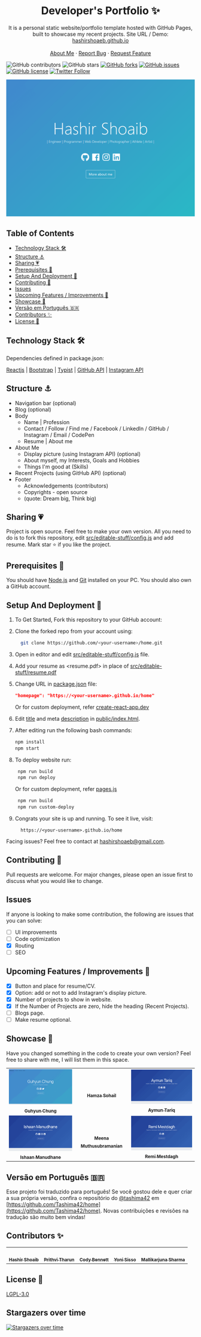 <!-- PROJECT LOGO -->
<br />
<p align="center">
  <h1 align="center">Developer's Portfolio ✨</h1>

  <p align="center">
    It is a personal static website/portfolio template hosted with GitHub Pages, built to showcase my recent projects. Site URL / Demo: 
    <a href="https://hashirshoaeb.github.io">hashirshoaeb.github.io</a>
    <br />
    <br />
    <a href="https://hashirshoaeb.com">About Me</a>
    ·
    <a href="https://github.com/hashirshoaeb/home/issues">Report Bug</a>
    ·
    <a href="https://github.com/hashirshoaeb/home/issues">Request Feature</a>
  </p>
</p>

![GitHub contributors](https://img.shields.io/github/contributors/hashirshoaeb/home?color=ffcc66&style=for-the-badge)
![GitHub stars](https://img.shields.io/github/stars/hashirshoaeb/home?color=ffcc66&style=for-the-badge)
[![GitHub forks](https://img.shields.io/github/forks/hashirshoaeb/home?style=for-the-badge)](https://github.com/hashirshoaeb/star_book/network)
[![GitHub issues](https://img.shields.io/github/issues/hashirshoaeb/home?color=ffcc66&style=for-the-badge)](https://github.com/hashirshoaeb/star_book/issues)
[![GitHub license](https://img.shields.io/github/license/hashirshoaeb/home?style=for-the-badge)](https://github.com/hashirshoaeb/home/blob/master/LICENSE)
[![Twitter Follow](https://img.shields.io/twitter/follow/hashirshoaeb?color=ffcc66&logo=twitter&logoColor=ffffff&style=for-the-badge)](https://twitter.com/hashirshoaeb)

[![Site preview](/public/social-image.png)](https://hashirshoaeb.github.io/)

## Table of Contents

- [Technology Stack 🛠️](#technology-stack-)
- [Structure ⚓](#structure-)
- [Sharing 💗](#sharing-)
- [Prerequisites 🍪](#prerequisites-)
- [Setup And Deployment 🔧](#setup-and-deployment-)
- [Contributing 🙌](#contributing-)
- [Issues](#issues)
- [Upcoming Features / Improvements 🔗](#upcoming-features-/-improvements-)
- [Showcase 🚀](#showcase-)
- [Versão em Português :brazil:](#versao-em-portugues-)
- [Contributors ✨](#contributors-)
- [License 📄](#license-)

## Technology Stack 🛠️

Dependencies defined in package.json:

[Reactjs](https://reactjs.org/)
| [Bootstrap](https://getbootstrap.com/)
| [Typist](https://github.com/jstejada/react-typist)
| [GitHub API](https://developer.github.com/v3/repos/)
| [Instagram API](https://www.instagram.com/developer/embedding/)

## Structure ⚓

- Navigation bar (optional)
- Blog (optional)
- Body
  - Name | Profession
  - Contact / Follow / Find me / Facebook / LinkedIn / GitHub / Instagram / Email / CodePen
  - Resume | About me
- About Me
  - Display picture (using Instagram API) (optional)
  - About myself, my Interests, Goals and Hobbies
  - Things I'm good at (Skills)
- Recent Projects (using GitHub API) (optional)
- Footer
  - Acknowledgements (contributors)
  - Copyrights - open source
  - (quote: Dream big, Think big)

## Sharing 💗

Project is open source. Feel free to make your own version. All you need to do is to fork this repository, edit [src/editable-stuff/config.js](./src/editable-stuff/config.js) and add resume. Mark star ⭐ if you like the project.

## Prerequisites 🍪

You should have [Node.js](https://nodejs.org/en/) and [Git](https://git-scm.com/) installed on your PC. You should also own a GitHub account.

## Setup And Deployment 🔧

1. To Get Started, Fork this repository to your GitHub account:
2. Clone the forked repo from your account using:

   ```bash
     git clone https://github.com/<your-username>/home.git
   ```

3. Open in editor and edit [src/editable-stuff/config.js](./src/editable-stuff/config.js) file.

4. Add your resume as <resume.pdf> in place of [src/editable-stuff/resume.pdf](./src/editable-stuff/)
5. Change URL in [package.json](./package.json) file:

   ```json
   "homepage": "https://<your-username>.github.io/home"
   ```

   Or for custom deployment, refer [create-react-app.dev](https://create-react-app.dev/docs/deployment/)

6. Edit [title](./public/index.html#L34) and meta [description](./public/index.html#L13) in [public/index.html](./public/index.html).

7. After editing run the following bash commands:

   ```bash
   npm install
   npm start
   ```

8. To deploy website run:

   ```bash
    npm run build
    npm run deploy
   ```

   Or for custom deployment, refer [pages.js](./pages.js)

   ```bash
    npm run build
    npm run custom-deploy
   ```

9. Congrats your site is up and running. To see it live, visit:

   ```https
     https://<your-username>.github.io/home
   ```

Facing issues? Feel free to contact at hashirshoaeb@gmail.com.

## Contributing 🙌

Pull requests are welcome. For major changes, please open an issue first to discuss what you would like to change.

## Issues

If anyone is looking to make some contribution, the following are issues that you can solve:

- [ ] UI improvements
- [ ] Code optimization
- [x] Routing
- [ ] SEO

## Upcoming Features / Improvements 🔗

- [x] Button and place for resume/CV.
- [x] Option: add or not to add Instagram's display picture.
- [x] Number of projects to show in website.
- [x] If the Number of Projects are zero, hide the heading (Recent Projects).
- [ ] Blogs page.
- [ ] Make resume optional.

## Showcase 🚀

Have you changed something in the code to create your own version? Feel free to share with me, I will list them in this space.

<table>
  <tr>
    <td align="center">
      <a href="https://github.com/justiceserv/justiceserv.github.io">
        <img src="READMEdocs/justiceserv-github-io-home.gif" width="300px" alt="" />
        <br />
        <sub><b>Guhyun Chung</b></sub>
      </a>
      <br />
    </td>
    <td align="center">
      <a href="https://github.com/hamzasohail0/home/">
        <img src="READMEdocs/hamzasohail0-github-io-home.gif" width="300px" alt="" />
        <br />
        <sub><b>Hamza Sohail</b></sub>
      </a>
      <br />
    </td>
    <td align="center">
      <a href="https://github.com/AymunTariq/home/">
        <img src="READMEdocs/aymuntariq-github-io-home.gif" width="300px" alt="" />
        <br />
        <sub><b>Aymun Tariq</b></sub>
      </a>
      <br />
    </td>
  </tr>
  <tr>
    <td align="center">
      <a href="https://github.com/ishaan-m/home/">
        <img src="READMEdocs/ishaan-m-github-io-home.gif" width="300px" alt="" />
        <br />
        <sub><b>Ishaan Manudhane</b></sub>
      </a>
      <br />
    </td>
    <td align="center">
      <a href="https://github.com/meenams/home/">
        <img src="READMEdocs/meenams-github-io-home.gif" width="300px" alt="" />
        <br />
        <sub><b>Meena Muthusubramanian</b></sub>
      </a>
      <br />
    </td>
    <td align="center">
      <a href="https://github.com/remimestdagh/home/">
        <img src="READMEdocs/remimestdagh-github-io-home.gif" width="300px" alt="" />
        <br />
        <sub><b>Remi Mestdagh</b></sub>
      </a>
      <br />
    </td>
  </tr>
</table>

## Versão em Português :brazil:

Esse projeto foi traduzido para português! Se você gostou dele e quer criar a sua própria versão, confira o repositório do [@tashima42](https://github.com/tashima42) em [https://github.com/Tashima42/home](https://github.com/Tashima42/home).
Novas contribuições e revisões na tradução são muito bem vindas!

## Contributors ✨

<table>
  <tr>
    <td align="center">
      <a href="https://www.facebook.com/hashir.shoaeb">
        <img src="https://avatars2.githubusercontent.com/u/35165481?v=4" width="100px" alt="" />
        <br />
        <sub><b>Hashir Shoaib</b></sub>
      </a>
      <br />
    </td>
    <td align="center">
      <a href="https://github.com/iprithvitharun">
        <img src="https://avatars2.githubusercontent.com/u/58725708?v=4" width="100px" alt="" />
        <br />
        <sub><b>Prithvi Tharun</b></sub>
      </a>
      <br />
    </td>
    <td align="center">
      <a href="https://github.com/CodyJasonBennett">
        <img src="https://avatars3.githubusercontent.com/u/23324155?s=460&v=4" width="100px" alt="" />
        <br />
        <sub><b>Cody Bennett</b></sub>
      </a>
      <br />
    </td>
    <td align="center">
      <a href="https://github.com/yonis9">
        <img src="https://avatars3.githubusercontent.com/u/42126841?s=460" width="100px" alt="" />
        <br />
        <sub><b>Yoni Sisso</b></sub>
      </a>
      <br />
    </td>
    <td align="center">
      <a href="https://github.com/mallikarjuna-sharma">
        <img src="https://avatars3.githubusercontent.com/u/40210749?s=460" width="100px" alt="" />
        <br />
        <sub><b>Mallikarjuna Sharma</b></sub>
      </a>
      <br />
    </td>
  </tr>
</table>

## License 📄

[LGPL-3.0](https://www.gnu.org/licenses/lgpl-3.0.en.html)

## Stargazers over time

[![Stargazers over time](https://starchart.cc/hashirshoaeb/home.svg)](https://starchart.cc/hashirshoaeb/home)
